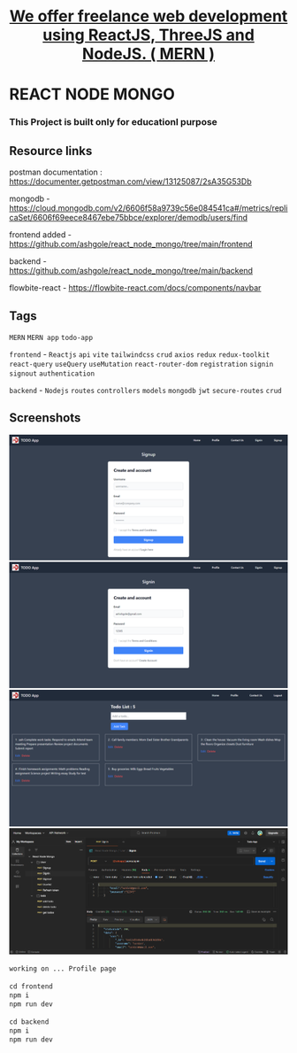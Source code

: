 <h1 align='center'>
<a href="https://ashabb.netlify.app/">  We offer freelance web development using ReactJS, ThreeJS and NodeJS. ( MERN )</a>
</h1>

# REACT NODE MONGO

### This Project is built only for educationl purpose

## Resource links

postman documentation : https://documenter.getpostman.com/view/13125087/2sA35G53Db

mongodb - https://cloud.mongodb.com/v2/6606f58a9739c56e084541ca#/metrics/replicaSet/6606f69eece8467ebe75bbce/explorer/demodb/users/find


frontend added - https://github.com/ashgole/react_node_mongo/tree/main/frontend

backend - https://github.com/ashgole/react_node_mongo/tree/main/backend

flowbite-react - https://flowbite-react.com/docs/components/navbar


## Tags

`MERN` `MERN app` `todo-app`

`frontend` - `Reactjs` `api` `vite` `tailwindcss` `crud` `axios` `redux` `redux-toolkit` `react-query` `useQuery` `useMutation` `react-router-dom` `registration` `signin` `signout`
`authentication`

`backend` - `Nodejs` `routes` `controllers` `models` `mongodb` `jwt` `secure-routes` `crud`

## Screenshots

![Signup 1](https://github.com/ashgole/react_node_mongo/blob/main/public/screenshots/1.png)
![Signin 2](https://github.com/ashgole/react_node_mongo/blob/main/public/screenshots/2.png)
![Homepage 3](https://github.com/ashgole/react_node_mongo/blob/main/public/screenshots/3.png)
![Postman 3](https://github.com/ashgole/react_node_mongo/blob/main/public/screenshots/4.png)

```
working on ... Profile page

cd frontend
npm i
npm run dev

cd backend
npm i
npm run dev
```
